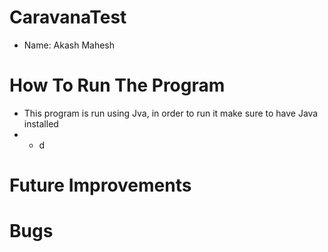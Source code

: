 # CaravanaTest
* Name: Akash Mahesh
# How To Run The Program
* This program is run using Jva, in order to run it make sure to have Java installed
* * d
# Future Improvements
# Bugs
